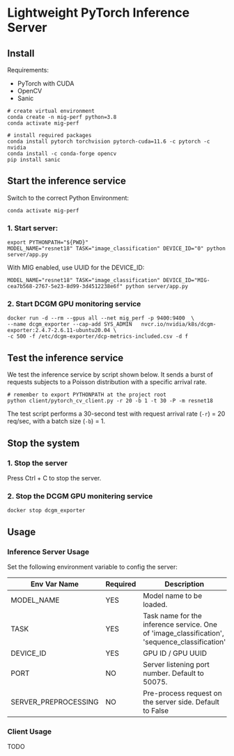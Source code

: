 # Lightweight PyTorch Inference Server

## Install

Requirements:
- PyTorch with CUDA
- OpenCV
- Sanic

```shell
# create virtual environment
conda create -n mig-perf python=3.8
conda activate mig-perf

# install required packages
conda install pytorch torchvision pytorch-cuda=11.6 -c pytorch -c nvidia
conda install -c conda-forge opencv
pip install sanic
```

## Start the inference service
Switch to the correct Python Environment:
```shell
conda activate mig-perf
```

### 1. Start server:
```shell
export PYTHONPATH="${PWD}"
MODEL_NAME="resnet18" TASK="image_classification" DEVICE_ID="0" python server/app.py
```

With MIG enabled, use UUID for the DEVICE_ID:
```shell
MODEL_NAME="resnet18" TASK="image_classification" DEVICE_ID="MIG-cea7b568-2767-5e23-8d99-3d4512238e6f" python server/app.py
```

### 2. Start DCGM GPU monitoring service
```shell
docker run -d --rm --gpus all --net mig_perf -p 9400:9400  \
--name dcgm_exporter --cap-add SYS_ADMIN   nvcr.io/nvidia/k8s/dcgm-exporter:2.4.7-2.6.11-ubuntu20.04 \
-c 500 -f /etc/dcgm-exporter/dcp-metrics-included.csv -d f
```

## Test the inference service
We test the inference service by script shown below. It sends a burst of requests subjects to a Poisson distribution with a specific arrival rate.
```shell
# remember to export PYTHONPATH at the project root
python client/pytorch_cv_client.py -r 20 -b 1 -t 30 -P -m resnet18
```
The test script performs a 30-second test with request arrival rate (`-r`) = 20 req/sec, with a batch size (`-b`) = 1.  

## Stop the system

### 1. Stop the server
Press Ctrl + C to stop the server.

### 2. Stop the DCGM GPU monitering service
```shell
docker stop dcgm_exporter
```

## Usage

### Inference Server Usage
Set the following environment variable to config the server:

| Env Var Name         | Required | Description                                                                                   |
|----------------------|----------|-----------------------------------------------------------------------------------------------|
| MODEL_NAME           | YES      | Model name to be loaded.                                                                      |
| TASK                 | YES      | Task name for the inference service. One of 'image_classification', 'sequence_classification' |
 | DEVICE_ID            | YES      | GPU ID / GPU UUID                                                                             |
 | PORT                 | NO       | Server listening port number. Default to 50075.                                               |
 | SERVER_PREPROCESSING | NO       | Pre-process request on the server side. Default to False                                      |

### Client Usage
TODO
